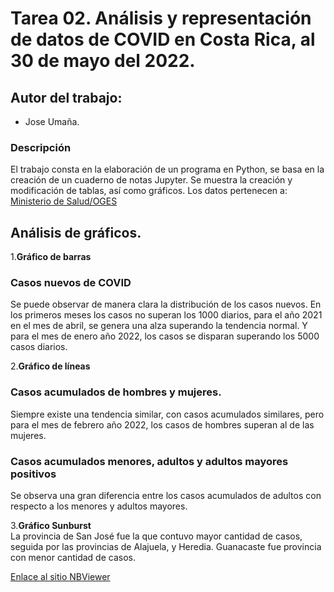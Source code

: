 # Tarea 02.  Análisis y representación de datos de COVID en Costa Rica, al 30 de mayo del 2022. 
## Autor del trabajo: 
- Jose Umaña.
### Descripción

El trabajo consta en la elaboración de un programa en Python, se basa en la creación de un cuaderno de notas Jupyter. Se muestra la creación y modificación de tablas, así como gráficos.
Los datos pertenecen a: [Ministerio de Salud/OGES](https://oges.ministeriodesalud.go.cr/)

## Análisis de gráficos.

1.**Gráfico de barras**

### Casos nuevos de COVID

Se puede observar de manera clara la distribución de los casos nuevos. En los primeros meses los casos no superan los 1000 diarios, para el año 2021 en el mes de abril, se genera una alza superando la tendencia normal. Y para el mes de enero año 2022,  los casos se disparan superando los 5000 casos diarios.

2.**Gráfico de líneas**  

### Casos acumulados de hombres y mujeres. 
Siempre existe una tendencia similar, con casos acumulados similares, pero para el mes de febrero año 2022, los casos de hombres superan al de las mujeres. 

### Casos acumulados menores, adultos y adultos mayores positivos
Se observa una gran diferencia entre los casos acumulados de adultos con respecto a los menores y adultos mayores.

3.**Gráfico Sunburst**  
La provincia de San José fue la que contuvo mayor cantidad de casos, seguida por las provincias de Alajuela, y Heredia. Guanacaste fue provincia con menor cantidad de casos.


[Enlace al sitio NBViewer](https://nbviewer.org/github/Joseumaa13/Tarea02_Covid/blob/main/Tarea%2002.ipynb) 

